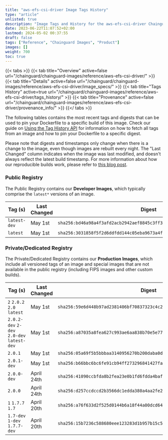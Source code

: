 ```yaml
---
title: "aws-efs-csi-driver Image Tags History"
type: "article"
unlisted: true
description: "Image Tags and History for the aws-efs-csi-driver Chainguard Image"
date: 2023-06-22T11:07:52+02:00
lastmod: 2024-05-02 00:37:55
draft: false
tags: ["Reference", "Chainguard Images", "Product"]
images: []
weight: 700
toc: true
---
```


{{< tabs >}}
{{< tab title="Overview" active=false url="/chainguard/chainguard-images/reference/aws-efs-csi-driver/" >}}
{{< tab title="Details" active=false url="/chainguard/chainguard-images/reference/aws-efs-csi-driver/image_specs/" >}}
{{< tab title="Tags History" active=true url="/chainguard/chainguard-images/reference/aws-efs-csi-driver/tags_history/" >}}
{{< tab title="Provenance" active=false url="/chainguard/chainguard-images/reference/aws-efs-csi-driver/provenance_info/" >}}
{{</ tabs >}}

The following tables contains the most recent tags and digests that can be used to pin your Dockerfile to a specific build of this image. Check our guide on [Using the Tag History API](/chainguard/chainguard-images/using-the-tag-history-api/) for information on how to fetch all tags from an image and how to pin your Dockerfile to a specific digest.

Please note that digests and timestamps only change when there is a change to the image, even though images are rebuilt every night. The "Last Changed" column indicates when the image was last modified, and doesn't always reflect the latest build timestamp. For more information about how our reproducible builds work, please refer to [this blog post](https://www.chainguard.dev/unchained/reproducing-chainguards-reproducible-image-builds).

### Public Registry
The Public Registry contains our **Developer Images**, which typically comprise the `latest*` versions of an image.

| Tag (s)       | Last Changed | Digest                                                                    |
|---------------|--------------|---------------------------------------------------------------------------|
|  `latest-dev` | May 1st      | `sha256:bd46a98a4f3afd2acb2942aef8845c3ff3734ffafa527b8465acffb9abfc400a` |
|  `latest`     | May 1st      | `sha256:3031858f5f2d6ddfdd144c05eba9673a4f1cb5eedd313421c5979a88310885b1` |


### Private/Dedicated Registry
The Private/Dedicated Registry contains our **Production Images**, which include all versioned tags of an image and special images that are not available in the public registry (including FIPS images and other custom builds).

| Tag (s)                                     | Last Changed | Digest                                                                    |
|---------------------------------------------|--------------|---------------------------------------------------------------------------|
|  `2` `2.0.2` `2.0` `latest`                 | May 1st      | `sha256:59e6d448b97ad2381406bf70837323c4c222a1adb26ee0a627ed9ee9446ab49f` |
|  `2.0.2-dev` `2-dev` `2.0-dev` `latest-dev` | May 1st      | `sha256:a87035a8fea627c993ae6aa838b70e5e77fcbf9158b19bd8141ba31c48521d28` |
|  `2.0.1`                                    | May 1st      | `sha256:05a69f5b5bbbaa3140956270b200daba0dc6827eea79a1667018dcbf71626da8` |
|  `2.0.1-dev`                                | May 1st      | `sha256:b66bbc6bc6fe91cb94ff273296841427fa3985eb9ac025461ba457b287bf3a1d` |
|  `2.0.0-dev`                                | April 24th   | `sha256:41090ccbfda8b2fea23e0b1fd6fdda4baf6112c53b1b06265cd2386e6c592bf8` |
|  `2.0.0`                                    | April 24th   | `sha256:d257ccdccd2b3566dc1edda380a4aa2fe24ad1b9d69351caf4e493d3984f778c` |
|  `1` `1.7.7` `1.7`                          | April 20th   | `sha256:a76f633d2f525d0144b6a18f44a00dcd64ba456362c2924ed0694f2bfeac74db` |
|  `1.7-dev` `1-dev` `1.7.7-dev`              | April 20th   | `sha256:15b7236c588680eee123283d1b957b15c563e8f2f0ab224cff9b86f7098904f7` |

